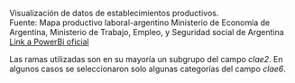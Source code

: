 Visualización de datos de establecimientos productivos.  
Fuente: Mapa productivo laboral-argentino Ministerio de Economía de Argentina, Ministerio de Trabajo, Empleo, y Seguridad social de Argentina  
[Link a PowerBi oficial](blank:#https://app.powerbi.com/view?r=eyJrIjoiM2Q4MjQ5ODctYzE5MS00MTAyLWI3YWEtMTUwYWMzNWVjZmQyIiwidCI6ImNiODg0ZGI1LTI0ODUtNGY5Yi05MzhlLTNlNjIxZjIyMjU3YiIsImMiOjR9&utm_source=Cenital&utm_campaign=9d3266e45b-TU_107&utm_medium=email&utm_term=0_a38084492c-9d3266e45b-432868278)

Las ramas utilizadas son en su mayoría un subgrupo del campo _clae2_. En algunos casos se seleccionaron solo algunas categorías del campo _clae6_. 